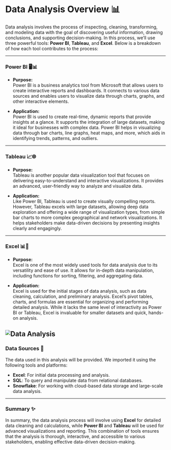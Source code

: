 # Data Analysis Overview 📊

Data analysis involves the process of inspecting, cleaning, transforming, and modeling data with the goal of discovering useful information, drawing conclusions, and supporting decision-making. In this process, we’ll use three powerful tools: **Power BI**, **Tableau**, and **Excel**. Below is a breakdown of how each tool contributes to the process:

---

### Power BI 🖥️📊

- **Purpose:**  
  Power BI is a business analytics tool from Microsoft that allows users to create interactive reports and dashboards. It connects to various data sources and enables users to visualize data through charts, graphs, and other interactive elements.

- **Application:**  
  Power BI is used to create real-time, dynamic reports that provide insights at a glance. It supports the integration of large datasets, making it ideal for businesses with complex data. Power BI helps in visualizing data through bar charts, line graphs, heat maps, and more, which aids in identifying trends, patterns, and outliers.

---

### Tableau 📈🌐

- **Purpose:**  
  Tableau is another popular data visualization tool that focuses on delivering easy-to-understand and interactive visualizations. It provides an advanced, user-friendly way to analyze and visualize data.

- **Application:**  
  Like Power BI, Tableau is used to create visually compelling reports. However, Tableau excels with large datasets, allowing deep data exploration and offering a wide range of visualization types, from simple bar charts to more complex geographical and network visualizations. It helps stakeholders make data-driven decisions by presenting insights clearly and engagingly.

---

### Excel 📊🔧

- **Purpose:**  
  Excel is one of the most widely used tools for data analysis due to its versatility and ease of use. It allows for in-depth data manipulation, including functions for sorting, filtering, and aggregating data.

- **Application:**  
  Excel is used for the initial stages of data analysis, such as data cleaning, calculation, and preliminary analysis. Excel’s pivot tables, charts, and formulas are essential for organizing and performing detailed analysis. While it lacks the same level of interactivity as Power BI or Tableau, Excel is invaluable for smaller datasets and quick, hands-on analysis.
  
![Data Analysis](https://imarticus.org/blog/wp-content/uploads/2019/05/daonline.gif)
---

### Data Sources 📡

The data used in this analysis will be provided. We imported it using the following tools and platforms:
- **Excel**: For initial data processing and analysis.
- **SQL**: To query and manipulate data from relational databases.
- **Snowflake**: For working with cloud-based data storage and large-scale data analysis.

---

### Summary ✨

In summary, the data analysis process will involve using **Excel** for detailed data cleaning and calculations, while **Power BI** and **Tableau** will be used for advanced visualizations and reporting. This combination of tools ensures that the analysis is thorough, interactive, and accessible to various stakeholders, enabling effective data-driven decision-making.
